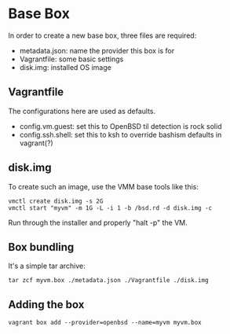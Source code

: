 # Base Box
In order to create a new base box, three files are required:
- metadata.json: name the provider this box is for
- Vagrantfile: some basic settings
- disk.img: installed OS image

## Vagrantfile
The configurations here are used as defaults.
- config.vm.guest: set this to OpenBSD til detection is rock solid
- config.ssh.shell: set this to ksh to override bashism defaults in vagrant(?)

## disk.img
To create such an image, use the VMM base tools like this:
````
vmctl create disk.img -s 2G
vmctl start "myvm" -m 1G -L -i 1 -b /bsd.rd -d disk.img -c
````
Run through the installer and properly "halt -p" the VM.

## Box bundling
It's a simple tar archive:
````
tar zcf myvm.box ./metadata.json ./Vagrantfile ./disk.img
````

## Adding the box
````
vagrant box add --provider=openbsd --name=myvm myvm.box
````
